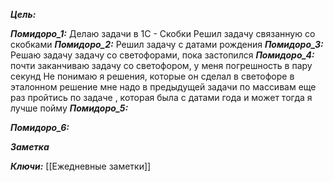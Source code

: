 
***Цель:***  

***Помидоро_1:*** 
	Делаю задачи в 1С - Скобки
	Решил задачу связанную со скобками
***Помидоро_2:*** 
	Решил задачу с датами рождения
***Помидоро_3:*** 
	Решаю задачу задачу со светофорами, пока застопился 
***Помидоро_4:*** 
	почти заканчиваю задачу со светофором, у меня погрешность в пару секунд
Не понимаю я решения, которые он сделал в светофоре в эталонном решение
мне надо в предыдущей задачи по массивам еще раз пройтись по задаче , которая была с датами года и может тогда я лучше пойму
***Помидоро_5:*** 

***Помидоро_6:*** 

***Заметка*** 


***Ключи:*** [[Ежедневные заметки]]